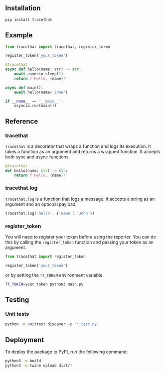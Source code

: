 ## Installation

```bash
pip install tracethat
```

## Example

```python
from tracethat import tracethat, register_token

register_token('your_token')

@tracethat
async def hello(name: str) -> str:
    await asyncio.sleep(1)
    return f'Hello, {name}!'

async def main():
    await hello(name='John')

if __name__ == '__main__':
    asyncio.run(main())
```

## Reference

### tracethat

`tracethat` is a decorator that wraps a function and logs its execution. It takes a function as an argument and returns a wrapped function. It accepts both sync and async functions.

```python
@tracethat
def hello(name: str) -> str:
    return f'Hello, {name}!'
```

### tracethat.log

`tracethat.log` is a function that logs a message. It accepts a string as an argument and an optional payload.

```python
tracethat.log('hello', {'name': 'John'})
```

### register_token

You will need to register your token before using the reporter. You can do this by calling the `register_token` function and passing your token as an argument.

```python
from tracethat import register_token

register_token('your_token')
```

or by setting the `TT_TOKEN` environment variable.

```bash
TT_TOKEN=your_token python3 main.py
```

## Testing

### Unit tests

```bash
python -m unittest discover -p '*_test.py'
```

## Deployment

To deploy the package to PyPI, run the following command:

```bash
python3 -m build
python3 -m twine upload dist/*
```

